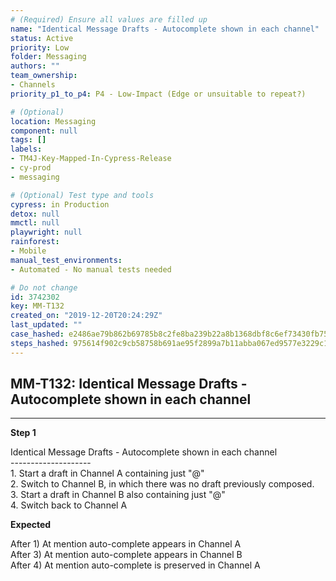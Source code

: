 ```yaml
---
# (Required) Ensure all values are filled up
name: "Identical Message Drafts - Autocomplete shown in each channel"
status: Active
priority: Low
folder: Messaging
authors: ""
team_ownership: 
- Channels
priority_p1_to_p4: P4 - Low-Impact (Edge or unsuitable to repeat?)

# (Optional)
location: Messaging
component: null
tags: []
labels: 
- TM4J-Key-Mapped-In-Cypress-Release
- cy-prod
- messaging

# (Optional) Test type and tools
cypress: in Production
detox: null
mmctl: null
playwright: null
rainforest: 
- Mobile
manual_test_environments: 
- Automated - No manual tests needed

# Do not change
id: 3742302
key: MM-T132
created_on: "2019-12-20T20:24:29Z"
last_updated: ""
case_hashed: e2486ae79b862b69785b8c2fe8ba239b22a8b1368dbf8c6ef73430fb75c46b2bd6c8f4932fbdf36901fa892ca349eeb3
steps_hashed: 975614f902c9cb58758b691ae95f2899a7b11abba067ed9577e3229c10490d82f47299d5c4de5408d3db2db95461e76c
---
```


<!-- (Auto-generated) Based on frontmatter's "key" and "name" -->

## MM-T132: Identical Message Drafts - Autocomplete shown in each channel

---

**Step 1**

Identical Message Drafts - Autocomplete shown in each channel\
\--------------------\
1\. Start a draft in Channel A containing just "@"\
2\. Switch to Channel B, in which there was no draft previously composed.\
3\. Start a draft in Channel B also containing just "@"\
4\. Switch back to Channel A

**Expected**

After 1) At mention auto-complete appears in Channel A\
After 3) At mention auto-complete appears in Channel B\
After 4) At mention auto-complete is preserved in Channel A
